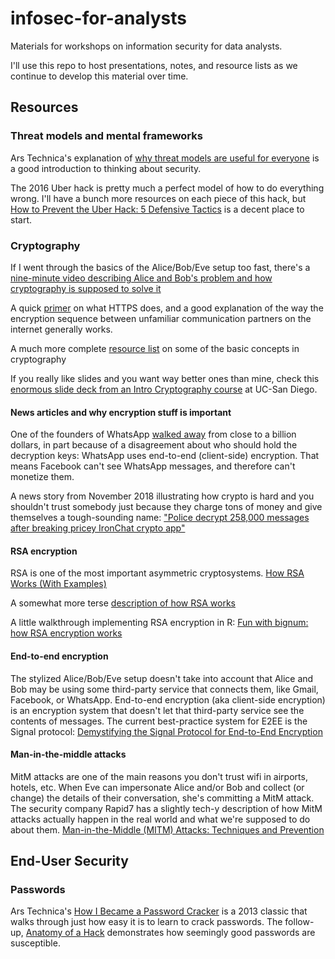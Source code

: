 # infosec-for-analysts
Materials for workshops on information security for data analysts.

I'll use this repo to host presentations, notes, and resource lists as we continue to develop this material over time.

## Resources


### Threat models and mental frameworks

Ars Technica's explanation of [why threat models are useful for everyone](https://arstechnica.com/information-technology/2017/07/how-i-learned-to-stop-worrying-mostly-and-love-my-threat-model/ "How I learned to stop worrying (mostly) and love my threat model") is a good introduction to thinking about security.

The 2016 Uber hack is pretty much a perfect model of how to do everything wrong. I'll have a bunch more resources on each piece of this hack, but [How to Prevent the Uber Hack: 5 Defensive Tactics](https://www.hitachi-systems-security.com/blog/how-to-prevent-the-uber-hack/ "How to Prevent the Uber Hack: 5 Defensive Tactics") is a decent place to start.

### Cryptography

If I went through the basics of the Alice/Bob/Eve setup too fast, there's a [nine-minute video describing Alice and Bob's problem and how cryptography is supposed to solve it](https://www.youtube.com/watch?v=fNC3jCCGJ0o)

A quick [primer](https://robertheaton.com/2014/03/27/how-does-https-actually-work/ "How does HTTPS actually work?") on what HTTPS does, and a good explanation of the way the encryption sequence between unfamiliar communication partners on the internet generally works.

A much more complete [resource list](https://github.com/sobolevn/awesome-cryptography "cryptography resources") on some of the basic concepts in cryptography

If you really like slides and you want way better ones than mine, check this [enormous slide deck from an Intro Cryptography course](http://cseweb.ucsd.edu/classes/sp18/cse127-b/cse127sp18.7.pdf) at UC-San Diego.

#### News articles and why encryption stuff is important

One of the founders of WhatsApp [walked away](https://www.forbes.com/sites/parmyolson/2018/09/26/exclusive-whatsapp-cofounder-brian-acton-gives-the-inside-story-on-deletefacebook-and-why-he-left-850-million-behind/#2fc8726b3f20 "Forbes story on WhatsApp/Facebook controversy") from close to a billion dollars, in part because of a disagreement about who should hold the decryption keys: WhatsApp uses end-to-end (client-side) encryption. That means Facebook can't see WhatsApp messages, and therefore can't monetize them.

A news story from November 2018 illustrating how crypto is hard and you shouldn't trust somebody just because they charge tons of money and give themselves a tough-sounding name: ["Police decrypt 258,000 messages after breaking pricey IronChat crypto app"](https://arstechnica.com/information-technology/2018/11/police-decrypt-258000-messages-after-breaking-pricey-ironchat-crypto-app/?comments=1)

#### RSA encryption

RSA is one of the most important asymmetric cryptosystems. [How RSA Works (With Examples)](http://doctrina.org/How-RSA-Works-With-Examples.html)

A somewhat more terse [description of how RSA works](https://blogs.ams.org/mathgradblog/2014/03/30/rsa/ "RSA Encryption – Keeping the Internet Secure")

A little walkthrough implementing RSA encryption in R: [Fun with bignum: how RSA encryption works](https://cran.r-project.org/web/packages/openssl/vignettes/bignum.html)

#### End-to-end encryption

The stylized Alice/Bob/Eve setup doesn't take into account that Alice and Bob may be using some third-party service that connects them, like Gmail, Facebook, or WhatsApp. End-to-end encryption (aka client-side encryption) is an encryption system that doesn't let that third-party service see the contents of messages. The current best-practice system for E2EE is the Signal protocol: [Demystifying the Signal Protocol for End-to-End Encryption](https://blog.cloudboost.io/demystifying-the-signal-protocol-for-end-to-end-encryption-e2ee-3e31830c456f)

#### Man-in-the-middle attacks

MitM attacks are one of the main reasons you don't trust wifi in airports, hotels, etc. When Eve can impersonate Alice and/or Bob and collect (or change) the details of their conversation, she's committing a MitM attack. The security company Rapid7 has a slightly tech-y description of how MitM attacks actually happen in the real world and what we're supposed to do about them. [Man-in-the-Middle (MITM) Attacks: Techniques and Prevention](https://www.rapid7.com/fundamentals/man-in-the-middle-attacks/)

## End-User Security

### Passwords

Ars Technica's [How I Became a Password Cracker](https://arstechnica.com/information-technology/2013/03/how-i-became-a-password-cracker/) is a 2013 classic that walks through just how easy it is to learn to crack passwords. The follow-up, [Anatomy of a Hack](https://arstechnica.com/information-technology/2013/05/how-crackers-make-minced-meat-out-of-your-passwords/) demonstrates how seemingly good passwords are susceptible.

